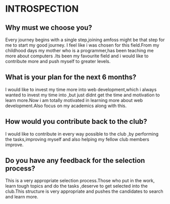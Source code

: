# INTROSPECTION

## Why must we choose you?
Every journey begins with a single step,joining amfoss might be that step for me to start my good journey.
I feel like i was chosen for this field.From my childhood days my mother who is a programmer,has been teaching me more about computers .Its been my favourite field and i would like to contribute more and push myself to greater levels.

## What is your plan for the next 6 months?
I would like to invest my time more into web development,which i always wanted to invest my time into ,but just didnt get the time and motivation to learn more.Now i am totally motivated in learning more about web development.Also focus on my academics along with this.

## How would you contribute back to the club?
I would like to contribute in every way possible to the club ,by performing the tasks,improving myself and also helping my fellow club members improve. 

## Do you have any feedback for the selection process?
This is a very appropriate selection process.Those who put in the work, learn tough topics and do the tasks ,deserve to get selected into the club.This structure is very appropriate and pushes the candidates to search and learn more.
